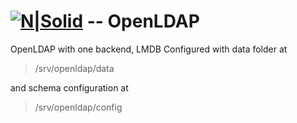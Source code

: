 # [![N|Solid](https://www.otimo.se/images/uploads/Otimo_Logo_100.png)](https://otimo.se) -- OpenLDAP

OpenLDAP with one backend, LMDB
Configured with data folder at
> /srv/openldap/data

and schema configuration at
> /srv/openldap/config
